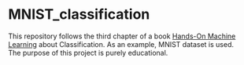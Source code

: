 # MNIST_classification
This repository follows the third chapter of a book [Hands-On Machine Learning](https://github.com/ageron/handson-ml2/blob/master/03_classification.ipynb) about Classification. As an example, MNIST dataset is used.  
The purpose of this project is purely educational.
